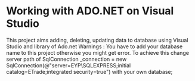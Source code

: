 # Working with ADO.NET on Visual Studio
 This project aims adding, deleting, updating data to database using Visual Studio and library of Ado.net
 Warnings : You have to add your database name to this project otherwise you might get error. To achieve this change server path of SqlConnection _connection = new SqlConnection(@"server=EYP\SQLEXPRESS;initial catalog=ETrade;integrated security=true") with your own database;
